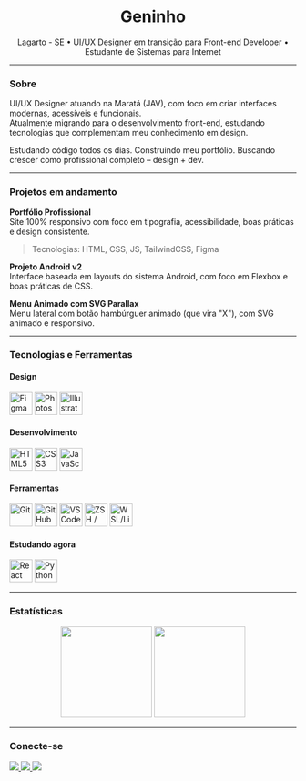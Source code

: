 <h1 align="center">Geninho</h1>

<p align="center">
  Lagarto - SE • UI/UX Designer em transição para Front-end Developer • Estudante de Sistemas para Internet
</p>

---

### Sobre

UI/UX Designer atuando na Maratá (JAV), com foco em criar interfaces modernas, acessíveis e funcionais.  
Atualmente migrando para o desenvolvimento front-end, estudando tecnologias que complementam meu conhecimento em design.

Estudando código todos os dias. Construindo meu portfólio. Buscando crescer como profissional completo – design + dev.

---

### Projetos em andamento

**Portfólio Profissional**  
Site 100% responsivo com foco em tipografia, acessibilidade, boas práticas e design consistente.  
> Tecnologias: HTML, CSS, JS, TailwindCSS, Figma

**Projeto Android v2**  
Interface baseada em layouts do sistema Android, com foco em Flexbox e boas práticas de CSS.

**Menu Animado com SVG Parallax**  
Menu lateral com botão hambúrguer animado (que vira "X"), com SVG animado e responsivo.

---

### Tecnologias e Ferramentas

#### Design
<p>
  <img src="https://cdn.jsdelivr.net/gh/devicons/devicon/icons/figma/figma-original.svg" width="40" title="Figma"/>
  <img src="https://cdn.jsdelivr.net/gh/devicons/devicon/icons/photoshop/photoshop-plain.svg" width="40" title="Photoshop"/>
  <img src="https://cdn.jsdelivr.net/gh/devicons/devicon/icons/illustrator/illustrator-plain.svg" width="40" title="Illustrator"/>
</p>

#### Desenvolvimento
<p>
  <img src="https://cdn.jsdelivr.net/gh/devicons/devicon/icons/html5/html5-original.svg" width="40" title="HTML5"/>
  <img src="https://cdn.jsdelivr.net/gh/devicons/devicon/icons/css3/css3-original.svg" width="40" title="CSS3"/>
  <img src="https://cdn.jsdelivr.net/gh/devicons/devicon/icons/javascript/javascript-original.svg" width="40" title="JavaScript"/>
</p>

#### Ferramentas
<p>
  <img src="https://cdn.jsdelivr.net/gh/devicons/devicon/icons/git/git-original.svg" width="40" title="Git"/>
  <img src="https://cdn.jsdelivr.net/gh/devicons/devicon/icons/github/github-original.svg" width="40" title="GitHub"/>
  <img src="https://cdn.jsdelivr.net/gh/devicons/devicon/icons/vscode/vscode-original.svg" width="40" title="VS Code"/>
  <img src="https://cdn.jsdelivr.net/gh/devicons/devicon/icons/bash/bash-original.svg" width="40" title="ZSH / Bash"/>
  <img src="https://cdn.jsdelivr.net/gh/devicons/devicon/icons/linux/linux-original.svg" width="40" title="WSL/Linux"/>
</p>

#### Estudando agora
<p>
  <img src="https://cdn.jsdelivr.net/gh/devicons/devicon/icons/react/react-original.svg" width="40" title="React"/>
  <img src="https://cdn.jsdelivr.net/gh/devicons/devicon/icons/python/python-original.svg" width="40" title="Python"/>
</p>

---

### Estatísticas

<p align="center">
  <img height="160em" src="https://github-readme-stats.vercel.app/api?username=gen1nh&show_icons=true&theme=radical" />
  <img height="160em" src="https://github-readme-stats.vercel.app/api/top-langs/?username=gen1nh&layout=compact&theme=radical"/>
</p>

---

### Conecte-se

<p>
  <a href="https://www.linkedin.com/in/gen1nh/" target="_blank">
    <img src="https://img.shields.io/badge/LinkedIn-0077B5?style=flat-square&logo=linkedin&logoColor=white" />
  </a>
  <a href="https://gen1nh.me" target="_blank">
    <img src="https://img.shields.io/badge/Portfólio-gen1nh.me-FF6F61?style=flat-square" />
  </a>
  <a href="mailto:geninho@email.com" target="_blank">
    <img src="https://img.shields.io/badge/Email-geninho@email.com-EA4335?style=flat-square&logo=gmail&logoColor=white" />
  </a>
</p>
